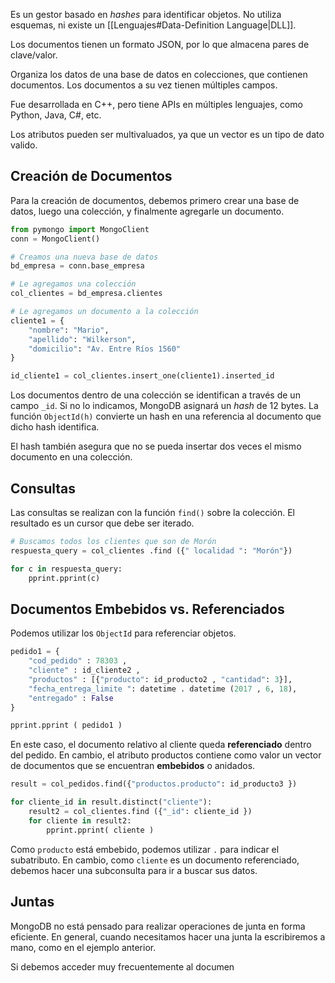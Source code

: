 Es un gestor basado en *hashes* para identificar objetos. No utiliza esquemas, ni existe un [[Lenguajes#Data-Definition Language|DLL]].

Los documentos tienen un formato JSON, por lo que almacena pares de clave/valor.

Organiza los datos de una base de datos en colecciones, que contienen documentos. Los documentos a su vez tienen múltiples campos.

Fue desarrollada en C++, pero tiene APIs en múltiples lenguajes, como Python, Java, C#, etc.

Los atributos pueden ser multivaluados, ya que un vector es un tipo de dato valido.

## Creación de Documentos

Para la creación de documentos, debemos primero crear una base de datos, luego una colección, y finalmente agregarle un documento.

```Python
from pymongo import MongoClient
conn = MongoClient()

# Creamos una nueva base de datos
bd_empresa = conn.base_empresa

# Le agregamos una colección
col_clientes = bd_empresa.clientes

# Le agregamos un documento a la colección
cliente1 = {
	"nombre": "Mario",
	"apellido": "Wilkerson",
	"domicilio": "Av. Entre Ríos 1560"
}

id_cliente1 = col_clientes.insert_one(cliente1).inserted_id
```

Los documentos dentro de una colección se identifican a través de un campo `_id`. Si no lo indicamos, MongoDB asignará un *hash* de 12 bytes. La función `ObjectId(h)` convierte un hash en una referencia al documento que dicho hash identifica.

El hash también asegura que no se pueda insertar dos veces el mismo documento en una colección.

## Consultas

Las consultas se realizan con la función `find()` sobre la colección. El resultado es un cursor que debe ser iterado.

```Python
# Buscamos todos los clientes que son de Morón
respuesta_query = col_clientes .find ({" localidad ": "Morón"})

for c in respuesta_query:
	pprint.pprint(c)
```

## Documentos Embebidos vs. Referenciados

Podemos utilizar los `ObjectId` para referenciar objetos.

```Python
pedido1 = {
	"cod_pedido" : 78303 ,
	"cliente" : id_cliente2 ,
	"productos" : [{"producto": id_producto2 , "cantidad": 3}],
	"fecha_entrega_limite ": datetime . datetime (2017 , 6, 18),
	"entregado" : False 
}

pprint.pprint ( pedido1 )
```

En este caso, el documento relativo al cliente queda **referenciado** dentro del pedido. En cambio, el atributo productos contiene como valor un vector de documentos que se encuentran **embebidos** o anidados.

```Python
result = col_pedidos.find({"productos.producto": id_producto3 })

for cliente_id in result.distinct("cliente"):
	result2 = col_clientes.find ({"_id": cliente_id })
	for cliente in result2:
		pprint.pprint( cliente )
```

Como `producto` está embebido, podemos utilizar `.` para indicar el subatributo. En cambio, como `cliente` es un documento referenciado, debemos hacer una subconsulta para ir a buscar sus datos.

## Juntas

MongoDB no está pensado para realizar operaciones de junta en forma eficiente. En general, cuando necesitamos hacer una junta la escribiremos a mano, como en el ejemplo anterior.

Si debemos acceder muy frecuentemente al documen